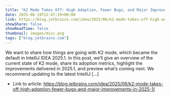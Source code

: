 ```yaml
---
title: "K2 Mode Takes Off: High Adoption, Fewer Bugs, and Major Improvements in 2025.1"
date: 2025-06-19T12:47:19+00:00
link: https://blog.jetbrains.com/idea/2025/06/k2-mode-takes-off-high-adoption-fewer-bugs-and-major-improvements-in-2025-1/
showShare: false
showReadTime: false
thumbnail: images/misc.png
tags: ["blog.jetbrains.com"]
---
```

We want to share how things are going with K2 mode, which became the default in IntelliJ IDEA 2025.1. In this post, we’ll give an overview of the current state of K2 mode, share its adoption metrics, highlight the improvements delivered in 2025.1, and preview what’s coming next. We recommend updating to the latest IntelliJ […]

- Link to article: https://blog.jetbrains.com/idea/2025/06/k2-mode-takes-off-high-adoption-fewer-bugs-and-major-improvements-in-2025-1/